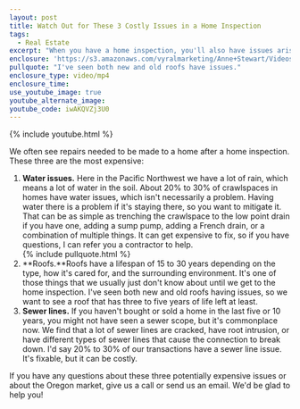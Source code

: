```yaml
---
layout: post
title: Watch Out for These 3 Costly Issues in a Home Inspection
tags:
  - Real Estate
excerpt: "When you have a home inspection, you'll also have issues arise that need to be addressed. I've found these three to be the most expensive."
enclosure: 'https://s3.amazonaws.com/vyralmarketing/Anne+Stewart/Videos/2017/Watch+Out+for+These+3+Costly+Issues+in+a+Home+Inspection+-+Oregon+Real+Estate+Agent.mp4'
pullquote: "I've seen both new and old roofs have issues."
enclosure_type: video/mp4
enclosure_time:
use_youtube_image: true
youtube_alternate_image:
youtube_code: iwAKQVZj3U0
---
```



{% include youtube.html %}

We often see repairs needed to be made to a home after a home inspection. These three are the most expensive:

1. **Water issues.** Here in the Pacific Northwest we have a lot of rain, which means a lot of water in the soil. About 20% to 30% of crawlspaces in homes have water issues, which isn't necessarily a problem. Having water there is a problem if it's staying there, so you want to mitigate it. That can be as simple as trenching the crawlspace to the low point drain if you have one, adding a sump pump, adding a French drain, or a combination of multiple things. It can get expensive to fix, so if you have questions, I can refer you a contractor to help.&nbsp;
   <br>{% include pullquote.html %}
2. **Roofs.**Roofs have a lifespan of 15 to 30 years depending on the type, how it's cared for, and the surrounding environment. It's one of those things that we usually just don't know about until we get to the home inspection. I've seen both new and old roofs having issues, so we want to see a roof that has three to five years of life left at least.&nbsp;
3. **Sewer lines.** If you haven't bought or sold a home in the last five or 10 years, you might not have seen a sewer scope, but it's commonplace now. We find that a lot of sewer lines are cracked, have root intrusion, or have different types of sewer lines that cause the connection to break down. I'd say 20% to 30% of our transactions have a sewer line issue. It's fixable, but it can be costly.

If you have any questions about these three potentially expensive issues or about the Oregon market, give us a call or send us an email. We'd be glad to help you!
<br>&nbsp;